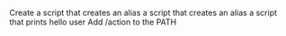 Create a script that creates an alias
a script that creates an alias
a script that prints hello user
Add /action to the PATH
